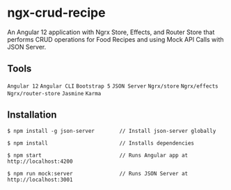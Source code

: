 # ngx-crud-recipe

An Angular 12 application with Ngrx Store, Effects, and Router Store that performs CRUD operations for Food Recipes and using Mock API Calls with JSON Server.

## Tools

`Angular 12` `Angular CLI` `Bootstrap 5` `JSON Server` `Ngrx/store` `Ngrx/effects` `Ngrx/router-store` `Jasmine` `Karma`

## Installation

```
$ npm install -g json-server        // Install json-server globally

$ npm install                       // Installs dependencies

$ npm start                         // Runs Angular app at http://localhost:4200

$ npm run mock:server               // Runs JSON Server at http://localhost:3001
```
